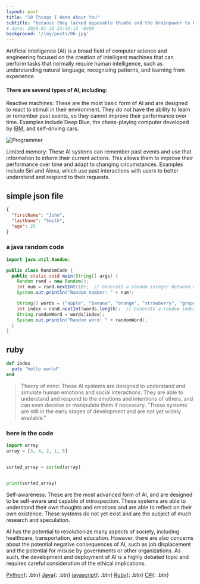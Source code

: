 ```yaml
---
layout: post
title: "10 Things I Hate About You"
subtitle: "because they lacked opposable thumbs and the brainpower to build a space program."
# date: 2020-01-26 23:45:13 -0400
background: '/img/posts/06.jpg'
---
```


Artificial intelligence (AI) is a broad field of computer science and engineering focused on the creation of intelligent machines that can perform tasks that normally require human intelligence, such as understanding natural language, recognizing patterns, and learning from experience.

#### There are several types of AI, including:

Reactive machines: These are the most basic form of AI and are designed to react to stimuli in their environment. They do not have the ability to learn or remember past events, so they cannot improve their performance over time. Examples include Deep Blue, the chess-playing computer developed by [IBM](https://.org), and self-driving cars.

![Programmer](https://images.pexels.com/photos/8566472/pexels-photo-8566472.jpeg?auto=compress&cs=tinysrgb&w=1260&h=750&dpr=1)

Limited memory: These AI systems can remember past events and use that information to inform their current actions. This allows them to improve their performance over time and adapt to changing circumstances. Examples include Siri and Alexa, which use past interactions with users to better understand and respond to their requests.
## simple json file
```json
{
  "firstName": "John",
  "lastName": "Smith",
  "age": 25
}
```

### a java random code
```java
import java.util.Random;

public class RandomCode {
  public static void main(String[] args) {
    Random rand = new Random();
    int num = rand.nextInt(10);  // Generate a random integer between 0 and 9
    System.out.println("Random number: " + num);

    String[] words = {"apple", "banana", "orange", "strawberry", "grape"};
    int index = rand.nextInt(words.length);  // Generate a random index between 0 and words.length-1
    String randomWord = words[index];
    System.out.println("Random word: " + randomWord);
  }
}


```
## ruby 
```ruby
def index
  puts "hello world"
end
```
> Theory of mind: These AI systems are designed to understand and simulate human emotions and social interactions. They are able to understand and respond to the emotions and intentions of others, and can even deceive or manipulate them if necessary. "These systems are still in the early stages of development and are not yet widely available."

### here is the code 
``` python
import array
array = [3, 4, 2, 1, 5]


sorted_array = sorted(array)


print(sorted_array)


```

Self-awareness: These are the most advanced form of AI, and are designed to be self-aware and capable of introspection. These systems are able to understand their own thoughts and emotions and are able to reflect on their own existence. These systems do not yet exist and are the subject of much research and speculation.

AI has the potential to revolutionize many aspects of society, including healthcare, transportation, and education. However, there are also concerns about the potential negative consequences of AI, such as job displacement and the potential for misuse by governments or other organizations. As such, the development and deployment of AI is a highly debated topic and requires careful consideration of the ethical implications.

[Python](http://www.google.com){: .btn}
[Java](http://www.google.com){: .btn}
[javascript](http://www.google.com){: .btn}
[Ruby](http://www.google.com){: .btn}
[C#](http://www.google.com){: .btn}
